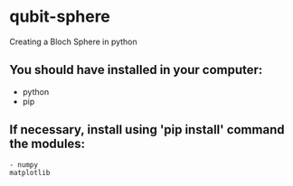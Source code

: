 # qubit-sphere
Creating a Bloch Sphere in python

## You should have installed in your computer:

- python
- pip

## If necessary, install using 'pip install' command the modules:

```sh
- numpy
matplotlib
```
